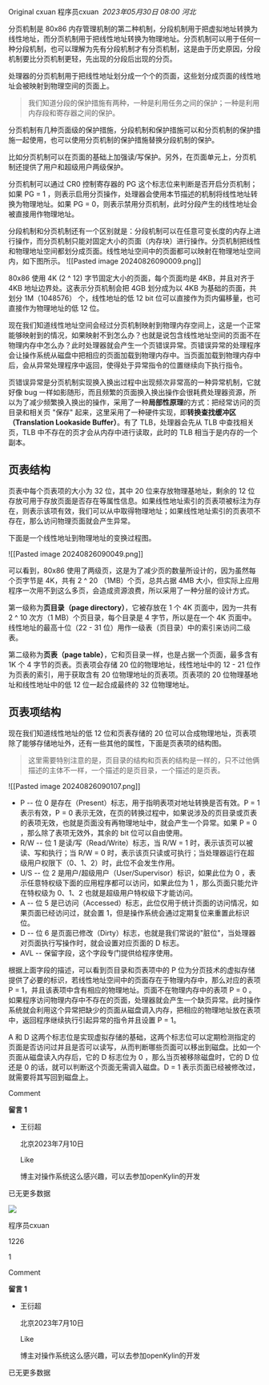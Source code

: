 Original cxuan 程序员cxuan
 _2023年05月30日 08:00_ _河北_

分页机制是 80x86 内存管理机制的第二种机制，分段机制用于把虚拟地址转换为线性地址，而分页机制用于把线性地址转换为物理地址。分页机制可以用于任何一种分段机制，也可以理解为先有分段机制才有分页机制，这是由于历史原因，分段机制要比分页机制更轻，先出现的分段后出现的分页。

处理器的分页机制用于把线性地址划分成一个个的页面，这些划分成页面的线性地址会被映射到物理空间的页面上。

> 我们知道分段的保护措施有两种，一种是利用任务之间的保护；一种是利用内存段和寄存器之间的保护。

分页机制有几种页面级的保护措施，分段机制和保护措施可以和分页机制的保护措施一起使用，也可以使用分页机制的保护措施替换分段机制的保护。

比如分页机制可以在页面的基础上加强读/写保护。另外，在页面单元上，分页机制还提供了用户和超级用户两级保护。

分页机制可以通过 CR0 控制寄存器的 PG 这个标志位来判断是否开启分页机制；如果 PG = 1 ，则表示启用分页操作，处理器会使用本节描述的机制将线性地址转换为物理地址。如果 PG = 0，则表示禁用分页机制，此时分段产生的线性地址会被直接用作物理地址。

分段机制和分页机制还有一个区别就是：分段机制可以在任意可变长度的内存上进行操作，而分页机制只能对固定大小的页面（内存块）进行操作。分页机制把线性和物理地址空间都划分成页面。线性地址空间中的页面都可以映射在物理地址空间内，如下图所示。
![[Pasted image 20240826090009.png]]

80x86 使用 4K (2 ^ 12) 字节固定大小的页面，每个页面均是 4KB，并且对齐于 4KB 地址边界处。这表示分页机制会把 4GB 划分成为以 4KB 为基础的页面，共划分 1M（1048576） 个，线性地址的低 12 bit 位可以直接作为页内偏移量，也可直接作为物理地址的低 12 位。

现在我们知道线性地址空间会经过分页机制映射到物理内存空间上，这是一个正常能够映射到的情况，如果映射不到怎么办？也就是说包含线性地址空间的页面不在物理内存中怎么办？此时处理器就会产生一个页错误异常。页错误异常的处理程序会让操作系统从磁盘中把相应的页面加载到物理内存中。当页面加载到物理内存中后，会从异常处理程序中返回，使得处于异常指令的位置继续向下执行指令。

页错误异常是分页机制实现换入换出过程中出现频次非常高的一种异常机制，它就好像 bug 一样如影随形，而且频繁的页面换入换出操作会很耗费处理器资源，所以为了减少频繁换入换出的操作，采用了一种**局部性原理**的方式：把经常访问的页目录和相关页 "保存" 起来，这里采用了一种硬件实现，即**转换查找缓冲区（Translation Lookaside Buffer）**。有了 TLB，处理器会先从 TLB 中查找相关页，TLB 中不存在的页才会从内存中进行读取，此时的 TLB 相当于是内存的一个副本。
## 页表结构

页表中每个页表项的大小为 32 位，其中 20 位来存放物理基地址，剩余的 12 位存放可用于存放页面是否存在等属性信息。如果线性地址索引的页表项被标注为存在，则表示该项有效，我们可以从中取得物理地址；如果线性地址索引的页表项不存在，那么访问物理页面就会产生异常。

下面是一个线性地址到物理地址的变换过程图。

![[Pasted image 20240826090049.png]]

可以看到，80x86 使用了两级页，这是为了减少页的数量所设计的，因为虽然每个页字节是 4K，共有 2 ^ 20 （1MB）个页，总共占据 4MB 大小，但实际上应用程序一次用不到这么多页，会造成资源浪费，所以采用了一种分层的设计方式。

第一级称为**页目录（page directory）**，它被存放在 1 个 4K 页面中，因为一共有 2 ^ 10 次方（1 MB）个页目录，每个目录是 4 字节，所以是在一个 4K 页面中。线性地址的最高十位（22 - 31 位）用作一级表（页目录）中的索引来访问二级表。

第二级称为**页表（page table）**，它和页目录一样，也是占据一个页面，最多含有 1K 个 4 字节的页表。页表项会存储 20 位的物理地址，线性地址中的 12 - 21 位作为页表的索引，用于获取含有 20 位物理地址的页表项。页表项的 20 位物理基地址和线性地址中的低 12 位一起合成最终的 32 位物理地址。
## 页表项结构

现在我们知道线性地址的低 12 位和页表存储的 20 位可以合成物理地址，页表项除了能够存储地址外，还有一些其他的属性，下面是页表项的结构图。

> 这里需要特别注意的是，页目录的结构和页表的结构是一样的，只不过他俩描述的主体不一样，一个描述的是页目录，一个描述的是页表。

![[Pasted image 20240826090107.png]]

- P -- 位 0 是存在（Present）标志，用于指明表项对地址转换是否有效。P = 1 表示有效，P = 0 表示无效，在页的转换过程中，如果说涉及的页目录或页表的表项无效，也就是页面没有再物理地址中，就会产生一个异常。如果 P = 0 ，那么除了表项无效外，其余的 bit 位可以自由使用。
- R/W -- 位 1 是读/写（Read/Write）标志，当 R/W = 1 时，表示该页可以被读、写和执行；当 R/W = 0 时，表示该页只读或可执行；当处理器运行在超级用户权限下（0、1、2）时，此位不会发生作用。
- U/S -- 位 2 是用户/超级用户（User/Supervisor）标识，如果此位为 0 ，表示任意特权级下面的应用程序都可以访问，如果此位为 1 ，那么页面只能允许在特权级为 0、1、2 也就是超级用户特权级下才能访问。
- A -- 位 5 是已访问（Accessed）标志，此位仅用于统计页面的访问情况，如果页面已经访问过，就会置 1，但是操作系统会通过定期复位来重置此标识位。
- D -- 位 6 是页面已修改（Dirty）标志，也就是我们常说的"脏位"，当处理器对页面执行写操作时，就会设置对应页面的 D 标志。
- AVL -- 保留字段，这个字段专门提供给程序使用。

根据上面字段的描述，可以看到页目录和页表项中的 P 位为分页技术的虚拟存储提供了必要的标识，若线性地址空间中的页面存在于物理内存中，那么对应的表项 P = 1，并且该表项中含有相应的物理地址。页面不在物理内存中的表项 P = 0 。如果程序访问物理内存中不存在的页面，处理器就会产生一个缺页异常。此时操作系统就会利用这个异常把缺少的页面从磁盘调入内存，把相应的物理地址放在表项中，返回程序继续执行引起异常的指令并且设置 P = 1。

A 和 D 这两个标志位是实现虚拟存储的基础，这两个标志位可以定期检测指定的页面是否访问过并且是否可以读写，从而判断哪些页面可以移出到磁盘。比如一个页面从磁盘读入内存后，它的 D 标志位为 0 ，那么当页被移除磁盘时，它的 D 位还是 0 的话，就可以判断这个页面无需调入磁盘。D = 1 表示页面已经被修改过，就需要将其写回到磁盘上。



Comment

**留言 1**

- 王衍超
    
    北京2023年7月10日
    
    Like
    
    博主对操作系统这么感兴趣，可以去参加openKylin的开发
    

已无更多数据

[](javacript:;)

![](http://mmbiz.qpic.cn/mmbiz_png/A3ibcic1Xe0iaR0rOAREGhruBOg0hKVde0XJXo3vMcZITzyG54Xn9bGGEd4N3FibvQ6pUcbtNFbSyYxia0PWvtGj9JA/300?wx_fmt=png&wxfrom=18)

程序员cxuan

1226

1

Comment

**留言 1**

- 王衍超
    
    北京2023年7月10日
    
    Like
    
    博主对操作系统这么感兴趣，可以去参加openKylin的开发
    

已无更多数据